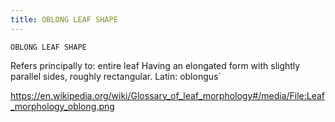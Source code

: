 ```yaml
---
title: OBLONG LEAF SHAPE
---
```

`OBLONG LEAF SHAPE`

Refers principally to: entire leaf
Having an elongated form with slightly parallel sides, roughly rectangular.
Latin: oblongus`

https://en.wikipedia.org/wiki/Glossary_of_leaf_morphology#/media/File:Leaf_morphology_oblong.png